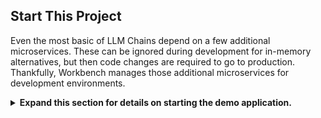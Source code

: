 ## Start This Project

Even the most basic of LLM Chains depend on a few additional microservices. These can be ignored during development for in-memory alternatives, but then code changes are required to go to production. Thankfully, Workbench manages those additional microservices for development environments.

<details>
<summary>
<b>Expand this section for details on starting the demo application.</b>
</summary>

> **HINT:** For each application, the debug output can be monitored in the UI by clicking the Output link in the lower left corner, selecting the dropdown menu, and choosing the application of interest.

1. All applications bundled in this workspace can be controlled by navigating to **Environment** > **Applications**.

1. First, toggle on *Milvus Vector DB* and *Redis*. Milvus is used as an unstructured knowledge base and Redis is used to store conversation histories.

1. Once these services have been started, the *Chain Server* can safely be started. This contains the custom LangChain code for performing our reasoning chain. By default, it will use the local Milvus and Redis, but use *ai.nvidia.com* for LLM and Embedding model inferencing.

1. **[OPTIONAL]:** Next, start the *LLM NIM*. The first time the LLM NIM is started, it will take some time to download the image and the optimized models.

    a. During a long start, to confirm the LLM NIM is starting, the progress can be observed by viewing the logs by using the *Output* pane on the bottom left of the UI.

    b. If the logs indicate an authentication error, that means the provided *NGC_API_KEY* does not have access to the NIMs. Please verify it was generated correctly and in an NGC organization that has NVIDIA AI Enterprise support or trial.

    c. If the logs appear to be stuck on `..........: Pull complete`. `..........: Verifying complete`, or `..........: Download complete`; this is all normal output from Docker that the various layers of the container image have been downloaded.

    d. Any other failures here need to be addressed.

1. Once the *Chain Server*  is up, the *Chat Interface* can be started. Starting the interface will automatically open it in a browser window.

  ![NIM Anywhere Frontend](_static/na_frontend.png)

</details>
